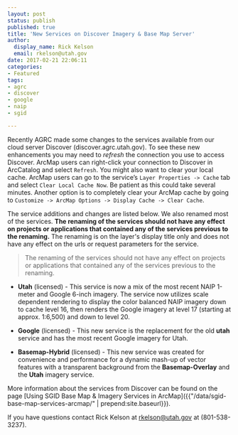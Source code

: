 ```yaml
---
layout: post
status: publish
published: true
title: 'New Services on Discover Imagery & Base Map Server'
author:
  display_name: Rick Kelson
  email: rkelson@utah.gov
date: 2017-02-21 22:06:11
categories:
- Featured
tags:
- agrc
- discover
- google
- naip
- sgid

---
```


Recently AGRC made some changes to the services available from our cloud server Discover (discover.agrc.utah.gov).
To see these new enhancements you may need to _refresh_ the connection you use to access Discover. ArcMap users can
right-click your connection to Discover in ArcCatalog and select `Refresh`. You might also want to clear your local cache.
ArcMap users can go to the service’s `Layer Properties -> Cache` tab and select `Clear Local Cache Now`. Be patient
as this could take several minutes. Another option is to completely clear your ArcMap cache by going
to `Customize -> ArcMap Options -> Display Cache -> Clear Cache`.  

The service additions and changes are listed below. We also renamed most of the services. <i class="fa fa-exclamation-triangle"></i> **The renaming of the services should not have any effect on projects or applications that contained any of the services previous to the renaming.** The renaming is on the layer's display title only and does not have any effect on the urls or request parameters for the service.

> The renaming of the services should not have any effect on projects or applications that contained any of the services previous to the renaming.

 - **Utah** (licensed) - This service is now a mix of the most recent NAIP 1-meter and Google 6-inch imagery. The service
 now utilizes scale dependent rendering to display the color balanced NAIP imagery down to cache level 16,
 then renders the Google imagery at level 17 (starting at approx. 1:6,500) and down to level 20.

 - **Google** (licensed) - This new service is the replacement for the old **utah** service and has the
 most recent Google imagery for Utah.

 - **Basemap-Hybrid** (licensed) - This new service was created for convenience and performance for a dynamic mash-up of vector features with a transparent background from the **Basemap-Overlay** and the **Utah** imagery service.

More information about the services from Discover can be found on the page [Using SGID Base Map & Imagery Services in ArcMap]({{"/data/sgid-base-map-services-arcmap/" | prepend:site.baseurl}}).

If you have questions contact Rick Kelson at [rkelson@utah.gov](mailto:rkelson@utah.gov) at (801-538-3237).
